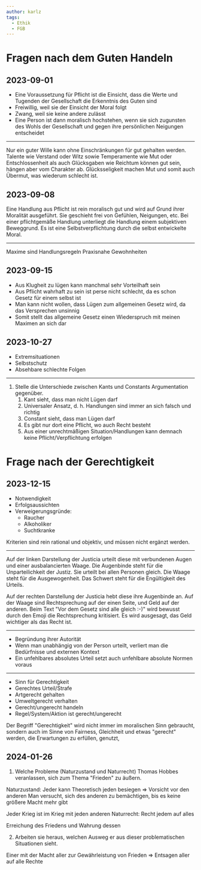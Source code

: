 ```yaml
---
author: karlz
tags:
  - Ethik
  - FGB
---
```


# Fragen nach dem Guten Handeln

## 2023-09-01

- Eine Voraussetzung für Pflicht ist die Einsicht, dass die Werte und Tugenden der Gesellschaft die Erkenntnis des Guten sind
- Freiwillig, weil sie der Einsicht der Moral folgt
- Zwang, weil sie keine andere zulässt
- Eine Person ist dann moralisch hochstehen, wenn sie sich zugunsten des Wohls der Gesellschaft und gegen ihre persönlichen Neigungen entscheidet

- - -

Nur ein guter Wille kann ohne Einschränkungen für gut gehalten werden.
Talente wie Verstand oder Witz sowie Temperamente wie Mut oder Entschlossenheit als auch Glücksgaben wie Reichtum können gut sein, hängen aber vom Charakter ab.
Glücksseligkeit machen Mut und somit auch Übermut, was wiederum schlecht ist.

## 2023-09-08

Eine Handlung aus Pflicht ist rein moralisch gut und wird  auf Grund ihrer Moralität ausgeführt. Sie geschieht frei von Gefühlen, Neigungen, etc.
Bei einer pflichtgemäße Handlung unterliegt die Handlung einem subjektiven Beweggrund. Es ist eine Selbstverpflichtung durch die selbst entwickelte Moral.

- - -

Maxime sind Handlungsregeln
Praxisnahe Gewohnheiten

## 2023-09-15

- Aus Klugheit zu lügen kann manchmal sehr Vorteilhaft sein
- Aus Pflicht wahrhaft zu sein ist perse nicht schlecht, da es schon Gesetz für einem selbst ist
- Man kann nicht wollen, dass Lügen zum allgemeinen Gesetz wird, da das Versprechen unsinnig
- Somit stellt das allgemeine Gesetz einen Wiederspruch mit meinen Maximen an sich dar

## 2023-10-27

- Extremsituationen
- Selbstschutz
- Absehbare schlechte Folgen

---

1. Stelle die Unterschiede zwischen Kants und Constants Argumentation gegenüber.
	1. Kant sieht, dass man nicht Lügen darf
	3. Universaler Ansatz, d. h. Handlungen sind immer an sich falsch und richtig
	4. Constant sieht, dass man Lügen darf
	6. Es gibt nur dort eine Pflicht, wo auch Recht besteht
	7. Aus einer unrechtmäßigen Situation/Handlungen kann demnach keine Pflicht/Verpflichtung erfolgen

# Frage nach der Gerechtigkeit

## 2023-12-15

- Notwendigkeit
- Erfolgsaussichten
- Verweigerungsgründe:
	- Raucher
	- Alkoholiker
	- Suchtkranke

Kriterien sind rein rational und objektiv, und müssen nicht ergänzt werden.

---

Auf der linken Darstellung der Justicia urteilt diese mit verbundenen Augen und einer ausbalancierten Waage. Die Augenbinde steht für die Unparteilichkeit der Justiz. Sie urteilt bei allen Personen gleich. Die Waage steht für die Ausgewogenheit. Das Schwert steht für die Engültigkeit des Urteils.

Auf der rechten Darstellung der Justicia hebt diese ihre Augenbinde an. Auf der Waage sind Rechtsprechung auf der einen Seite, und Geld auf der anderen. Beim Text "Vor dem Gesetz sind alle gleich :-)" wird bewusst durch den Emoji die Rechtsprechung kritisiert. Es wird ausgesagt, das Geld wichtiger als das Recht ist.

---

- Begründung ihrer Autorität
- Wenn man unabhängig von der Person urteilt, verliert man die Bedürfnisse und externen Kontext
- Ein unfehlbares absolutes Urteil setzt auch unfehlbare absolute Normen voraus

---

- Sinn für Gerechtigkeit
- Gerechtes Urteil/Strafe
- Artgerecht gehalten
- Umweltgerecht verhalten
- Gerecht/ungerecht handeln
- Regel/System/Aktion ist gerecht/ungerecht

Der Begriff "Gerechtigkeit" wird nicht immer im moralischen Sinn gebraucht, sondern auch im Sinne von Fairness, Gleichheit und etwas "gerecht" werden, die Erwartungen zu erfüllen, genutzt,

## 2024-01-26

1. Welche Probleme (Naturzustand und Naturrecht) Thomas Hobbes veranlassen, sich zum Thema "Frieden" zu äußern.

Naturzustand: Jeder kann Theoretisch jeden besiegen => Vorsicht vor den anderen
Man versucht, sich des anderen zu bemächtigen, bis es keine größere Macht mehr gibt

Jeder Krieg ist im Krieg mit jeden anderen
Naturrecht: Recht jedem auf alles

Erreichung des Friedens und Wahrung dessen

2. Arbeiten sie heraus, welchen Ausweg er aus dieser problematischen Situationen sieht.

Einer mit der Macht aller zur Gewährleistung von Frieden => Entsagen aller auf alle Rechte